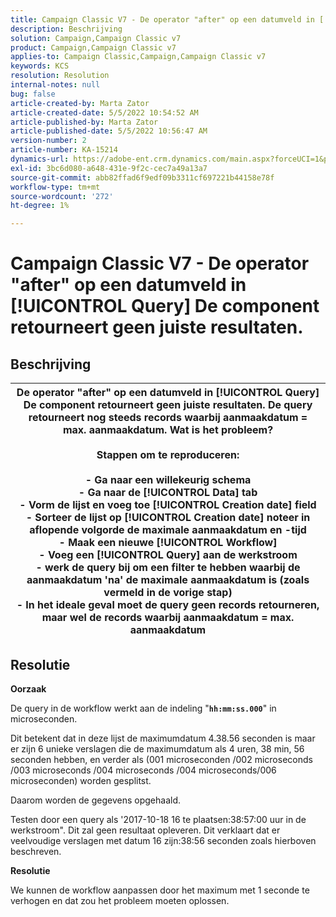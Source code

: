 ```yaml
---
title: Campaign Classic V7 - De operator "after" op een datumveld in [!UICONTROL Query] De component retourneert geen juiste resultaten.
description: Beschrijving
solution: Campaign,Campaign Classic v7
product: Campaign,Campaign Classic v7
applies-to: Campaign Classic,Campaign,Campaign Classic v7
keywords: KCS
resolution: Resolution
internal-notes: null
bug: false
article-created-by: Marta Zator
article-created-date: 5/5/2022 10:54:52 AM
article-published-by: Marta Zator
article-published-date: 5/5/2022 10:56:47 AM
version-number: 2
article-number: KA-15214
dynamics-url: https://adobe-ent.crm.dynamics.com/main.aspx?forceUCI=1&pagetype=entityrecord&etn=knowledgearticle&id=2279a3c8-61cc-ec11-a7b5-6045bd00dbbc
exl-id: 3bc6d080-a648-431e-9f2c-cec7a49a13a7
source-git-commit: abb82ffad6f9edf09b3311cf697221b44158e78f
workflow-type: tm+mt
source-wordcount: '272'
ht-degree: 1%

---
```


# Campaign Classic V7 - De operator &quot;after&quot; op een datumveld in [!UICONTROL Query] De component retourneert geen juiste resultaten.

## Beschrijving



| De operator &quot;after&quot; op een datumveld in [!UICONTROL Query] De component retourneert geen juiste resultaten. De query retourneert nog steeds records waarbij aanmaakdatum = max. aanmaakdatum. Wat is het probleem?<br><br><b>Stappen om te reproduceren:</b><br><br>  - Ga naar een willekeurig schema<br>  - Ga naar de [!UICONTROL Data] tab<br>  - Vorm de lijst en voeg toe [!UICONTROL Creation date] field<br>  - Sorteer de lijst op [!UICONTROL Creation date] noteer in aflopende volgorde de maximale aanmaakdatum en -tijd<br>  - Maak een nieuwe [!UICONTROL Workflow]<br>  - Voeg een [!UICONTROL Query] aan de werkstroom<br>  - werk de query bij om een filter te hebben waarbij de aanmaakdatum &#39;na&#39; de maximale aanmaakdatum is (zoals vermeld in de vorige stap)<br>  - In het ideale geval moet de query geen records retourneren, maar wel de records waarbij aanmaakdatum = max. aanmaakdatum |
| --- |



## Resolutie


<b>Oorzaak</b>

De query in de workflow werkt aan de indeling &quot;<b>`hh:mm:ss.000`</b>&quot; in microseconden.

Dit betekent dat in deze lijst de maximumdatum 4.38.56 seconden is maar er zijn 6 unieke verslagen die de maximumdatum als 4 uren, 38 min, 56 seconden hebben, en verder als (001 microseconden /002 microseconds /003 microseconds /004 microseconds /004 microseconds/006 microseconden) worden gesplitst.

Daarom worden de gegevens opgehaald.

Testen door een query als &#39;2017-10-18 16 te plaatsen:38:57:00 uur in de werkstroom&quot;. Dit zal geen resultaat opleveren. Dit verklaart dat er veelvoudige verslagen met datum 16 zijn:38:56 seconden zoals hierboven beschreven.

<b>Resolutie</b>

We kunnen de workflow aanpassen door het maximum met 1 seconde te verhogen en dat zou het probleem moeten oplossen.
